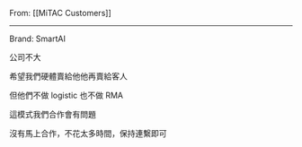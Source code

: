 From: [[MiTAC Customers]]

---

Brand: SmartAI

公司不大

希望我們硬體賣給他他再賣給客人

但他們不做 logistic 也不做 RMA

這模式我們合作會有問題

沒有馬上合作，不花太多時間，保持連繫即可